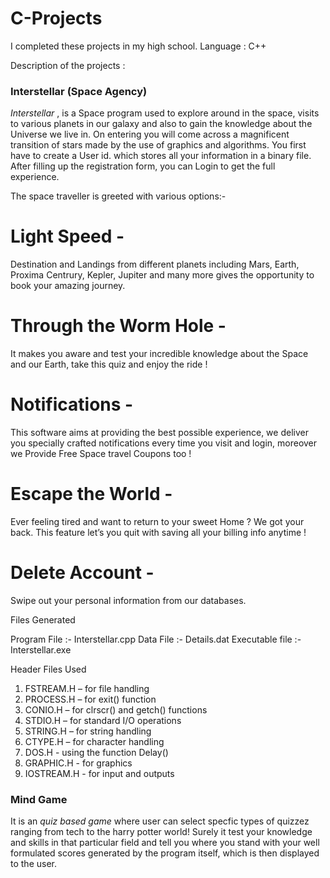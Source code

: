 # C-Projects
I completed these projects in my high school.
Language : C++

Description of the projects : 

### Interstellar (Space Agency)

*Interstellar* , is a Space program used to explore around in the space, visits to various planets 
in our galaxy and also to gain the knowledge about the Universe we live in.
On entering you will come across a magnificent transition of stars made by the use of graphics and algorithms.
You first have to create a User id. which stores all your information in a binary file. 
After filling up the registration form, you can Login to get the full experience.


The space traveller is greeted with various options:-
# Light Speed  -
Destination and Landings from different planets including Mars, Earth, Proxima Centrury, Kepler, Jupiter and many more gives the opportunity to book your amazing journey. 
# Through the Worm Hole -
It makes you aware and test your incredible knowledge about the Space and our Earth, take this quiz and enjoy the ride !
# Notifications -
This software aims at providing the best possible experience, we deliver you specially crafted notifications every time you visit and login, moreover we Provide Free Space travel Coupons too !
# Escape the World - 
Ever feeling tired and want to return to your sweet Home ? We got your back. 
This feature let’s you quit with saving all your billing info anytime ! 
# Delete Account -
Swipe out your personal information from our databases.
 
 
 
 
 Files Generated

Program File :-
    Interstellar.cpp
Data File :-
       Details.dat 
Executable file :-
    Interstellar.exe



Header Files Used
1. FSTREAM.H – for file handling
2. PROCESS.H – for exit() function
3. CONIO.H – for clrscr() and getch() functions
4. STDIO.H – for standard I/O operations
5. STRING.H – for string handling
6. CTYPE.H – for character handling
7. DOS.H - using the function Delay()
8. GRAPHIC.H - for graphics
9. IOSTREAM.H - for input and outputs






### Mind Game 

It is an *quiz based game* where user can select specfic types of quizzez ranging from tech to the harry potter world! 
Surely it test your knowledge and skills in that particular field and tell you where you stand with your well formulated scores generated by the program itself, which is then displayed to the user.
